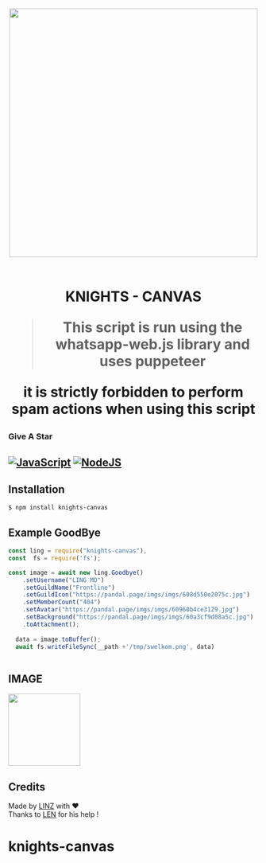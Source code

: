 <h1 align="center">

<img width="500" src="https://dafunda.com/wp-content/uploads/2021/01/Karakter-Hunter-x-Hunter-Yang-Kuat-Menurut-Hisoka.jpg">

<br> KNIGHTS - CANVAS
 
 > This script is run using the whatsapp-web.js library and uses puppeteer
 
 it is strictly forbidden to perform spam actions when using this script 

### Give A Star

## [![JavaScript](https://img.shields.io/badge/JavaScript-d6cc0f?style=for-the-badge&logo=javascript&logoColor=white)](https://javascript.com) [![NodeJS](https://img.shields.io/badge/Node.js-43853D?style=for-the-badge&logo=node.js&logoColor=white)](https://nodejs.org/)


## Installation

```bash
$ npm install knights-canvas
```

## Example GoodBye

```js
const ling = require("knights-canvas"),
const  fs = require('fs');

const image = await new ling.Goodbye()
    .setUsername("LING MO")
    .setGuildName("Frontline")
    .setGuildIcon("https://pandal.page/imgs/imgs/608d550e2075c.jpg")
    .setMemberCount("404")
    .setAvatar("https://pandal.page/imgs/imgs/60960b4ce3129.jpg")
    .setBackground("https://pandal.page/imgs/imgs/60a3cf9d08a5c.jpg")
    .toAttachment();
  
  data = image.toBuffer();
  await fs.writeFileSync(__path +'/tmp/swelkom.png', data)
 
```
## IMAGE 
<img src="https://pandal.page/imgs/imgs/60b0ad54166ef.jpg" height="145"></img>

## Credits

Made by [LINZ](https://github.com/Not-found-squad) with ❤️  
Thanks to [LEN](https://github.com/lenz-cmd) for his help !
# knights-canvas
